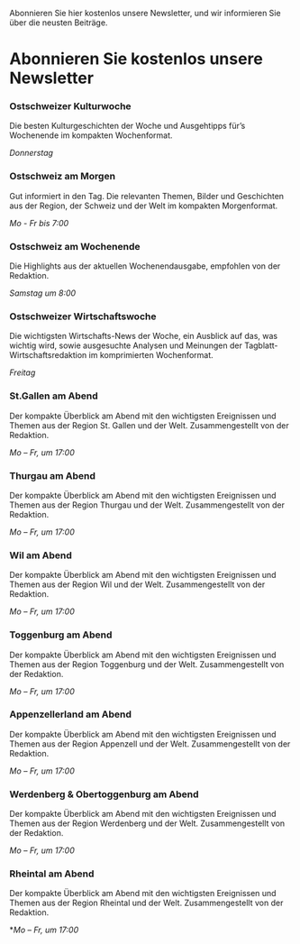 Abonnieren Sie hier kostenlos unsere Newsletter, und wir informieren Sie über die
neusten Beiträge.

# Abonnieren Sie kostenlos unsere Newsletter

### Ostschweizer Kulturwoche

Die besten Kulturgeschichten der Woche und Ausgehtipps für’s Wochenende im kompakten
Wochenformat.

*Donnerstag*    

### Ostschweiz am Morgen

Gut informiert in den Tag. Die relevanten Themen, Bilder und Geschichten aus der
Region, der Schweiz und der Welt im kompakten Morgenformat.

*Mo - Fr bis 7:00*    

### Ostschweiz am Wochenende

Die Highlights aus der aktuellen Wochenendausgabe, empfohlen von der Redaktion.

*Samstag um 8:00*    

### Ostschweizer Wirtschaftswoche

Die wichtigsten Wirtschafts-News der Woche, ein Ausblick auf das, was wichtig wird,
sowie ausgesuchte Analysen und Meinungen der Tagblatt-Wirtschaftsredaktion im komprimierten
Wochenformat.

*Freitag*    

### St.Gallen am Abend

Der kompakte Überblick am Abend mit den wichtigsten Ereignissen und Themen aus der
Region St. Gallen und der Welt. Zusammengestellt von der Redaktion.

*Mo – Fr, um 17:00*    

### Thurgau am Abend

Der kompakte Überblick am Abend mit den wichtigsten Ereignissen und Themen aus der
Region Thurgau und der Welt. Zusammengestellt von der Redaktion.

*Mo – Fr, um 17:00*    

### Wil am Abend

Der kompakte Überblick am Abend mit den wichtigsten Ereignissen und Themen aus der
Region Wil und der Welt. Zusammengestellt von der Redaktion.

*Mo – Fr, um 17:00*    

### Toggenburg am Abend

Der kompakte Überblick am Abend mit den wichtigsten Ereignissen und Themen aus der
Region Toggenburg und der Welt. Zusammengestellt von der Redaktion.

*Mo – Fr, um 17:00*    

### Appenzellerland am Abend

Der kompakte Überblick am Abend mit den wichtigsten Ereignissen und Themen aus der
Region Appenzell und der Welt. Zusammengestellt von der Redaktion.

*Mo – Fr, um 17:00*    

### Werdenberg & Obertoggenburg am Abend

Der kompakte Überblick am Abend mit den wichtigsten Ereignissen und Themen aus der
Region Werdenberg und der Welt. Zusammengestellt von der Redaktion.

*Mo – Fr, um 17:00*    

### Rheintal am Abend

Der kompakte Überblick am Abend mit den wichtigsten Ereignissen und Themen aus der
Region Rheintal und der Welt. Zusammengestellt von der Redaktion.


**Mo – Fr, um 17:00*    

